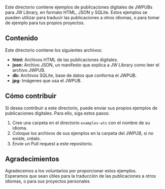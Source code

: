 Este directorio contiene ejemplos de publicaciones digitales de JWPUBs para JW Library, en formato HTML, JSON y SQLite. Estos ejemplos se pueden utilizar para traducir las publicaciones a otros idiomas, o para tomar de ejemplo para tus propios proyectos.

## Contenido

Este directorio contiene los siguientes archivos:

* **html:** Archivos HTML de las publicaciones digitales.
* **json:** Archivo JSON, un manifesto que explica a JW Library como leer el archivo JWPUB.
* **db:** Archivos SQLite, base de datos que conforma el JWPUB.
* **jpg:** Imágenes que usa el JWPUB.

## Cómo contribuir

Si desea contribuir a este directorio, puede enviar sus propios ejemplos de publicaciones digitales. Para ello, siga estos pasos:

1. Cree una carpeta en el directorio `examples-wts` con el nombre de su idioma.
2. Coloque los archivos de sus ejemplos en la carpeta del JWPUB, si no existe, créalo.
3. Envíe un Pull request a este repositorio.


## Agradecimientos

Agradecemos a los voluntarios por proporcionar estos ejemplos. Esperamos que sean útiles para la traducción de las publicaciones a otros idiomas, o para sus proyectos personales
